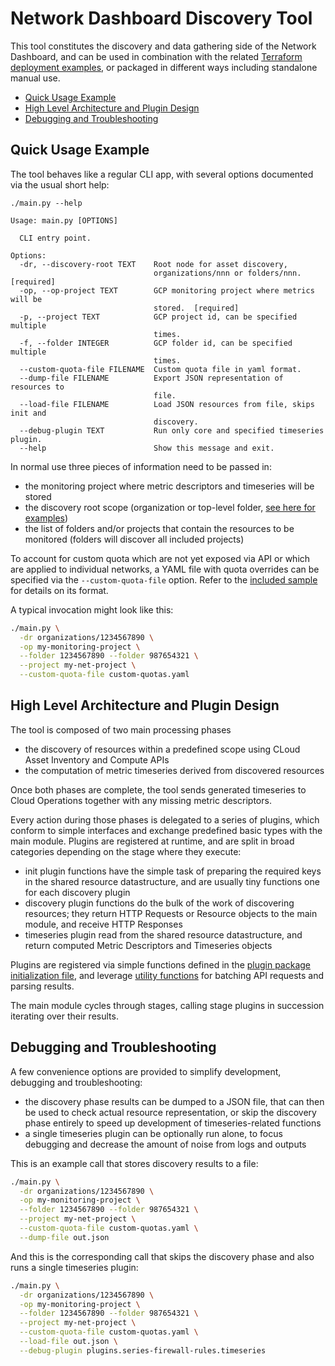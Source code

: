 # Network Dashboard Discovery Tool

This tool constitutes the discovery and data gathering side of the Network Dashboard, and can be used in combination with the related [Terraform deployment examples](../), or packaged in different ways including standalone manual use.

- [Quick Usage Example](#quick-usage-example)
- [High Level Architecture and Plugin Design](#high-level-architecture-and-plugin-design)
- [Debugging and Troubleshooting](#debugging-and-troubleshooting)

## Quick Usage Example

The tool behaves like a regular CLI app, with several options documented via the usual short help:

```text
./main.py --help

Usage: main.py [OPTIONS]

  CLI entry point.

Options:
  -dr, --discovery-root TEXT    Root node for asset discovery,
                                organizations/nnn or folders/nnn.  [required]
  -op, --op-project TEXT        GCP monitoring project where metrics will be
                                stored.  [required]
  -p, --project TEXT            GCP project id, can be specified multiple
                                times.
  -f, --folder INTEGER          GCP folder id, can be specified multiple
                                times.
  --custom-quota-file FILENAME  Custom quota file in yaml format.
  --dump-file FILENAME          Export JSON representation of resources to
                                file.
  --load-file FILENAME          Load JSON resources from file, skips init and
                                discovery.
  --debug-plugin TEXT           Run only core and specified timeseries plugin.
  --help                        Show this message and exit.
```

In normal use three pieces of information need to be passed in:

- the monitoring project where metric descriptors and timeseries will be stored
- the discovery root scope (organization or top-level folder, [see here for examples](../deploy-cloud-function/README.md#discovery-configuration))
- the list of folders and/or projects that contain the resources to be monitored (folders will discover all included projects)

To account for custom quota which are not yet exposed via API or which are applied to individual networks, a YAML file with quota overrides can be specified via the `--custom-quota-file` option. Refer to the [included sample](./custom-quotas.sample) for details on its format.

A typical invocation might look like this:

```bash
./main.py \
  -dr organizations/1234567890 \
  -op my-monitoring-project \
  --folder 1234567890 --folder 987654321 \
  --project my-net-project \
  --custom-quota-file custom-quotas.yaml
```

## High Level Architecture and Plugin Design

The tool is composed of two main processing phases

- the discovery of resources within a predefined scope using CLoud Asset Inventory and Compute APIs
- the computation of metric timeseries derived from discovered resources

Once both phases are complete, the tool sends generated timeseries to Cloud Operations together with any missing metric descriptors.

Every action during those phases is delegated to a series of plugins, which conform to simple interfaces and exchange predefined basic types with the main module. Plugins are registered at runtime, and are split in broad categories depending on the stage where they execute:

- init plugin functions have the simple task of preparing the required keys in the shared resource datastructure, and are usually tiny functions one for each discovery plugin
- discovery plugin functions do the bulk of the work of discovering resources; they return HTTP Requests or Resource objects to the main module, and receive HTTP Responses
- timeseries plugin read from the shared resource datastructure, and return computed Metric Descriptors and Timeseries objects

Plugins are registered via simple functions defined in the [plugin package initialization file](./plugins/__init__.py), and leverage [utility functions](./plugins/utils.py) for batching API requests and parsing results.

The main module cycles through stages, calling stage plugins in succession iterating over their results.

## Debugging and Troubleshooting

A few convenience options are provided to simplify development, debugging and troubleshooting:

- the discovery phase results can be dumped to a JSON file, that can then be used to check actual resource representation, or skip the discovery phase entirely to speed up development of timeseries-related functions
- a single timeseries plugin can be optionally run alone, to focus debugging and decrease the amount of noise from logs and outputs

This is an example call that stores discovery results to a file:

```bash
./main.py \
  -dr organizations/1234567890 \
  -op my-monitoring-project \
  --folder 1234567890 --folder 987654321 \
  --project my-net-project \
  --custom-quota-file custom-quotas.yaml \
  --dump-file out.json
```

And this is the corresponding call that skips the discovery phase and also runs a single timeseries plugin:

```bash
./main.py \
  -dr organizations/1234567890 \
  -op my-monitoring-project \
  --folder 1234567890 --folder 987654321 \
  --project my-net-project \
  --custom-quota-file custom-quotas.yaml \
  --load-file out.json \
  --debug-plugin plugins.series-firewall-rules.timeseries
```
